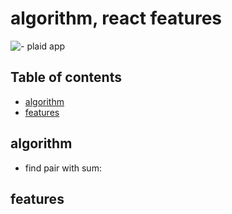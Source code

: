 # algorithm, react features

![- plaid app](https://github.com/andmap/plaid.qb.reconcile/blob/master/images/plaid.png?raw=true)

## Table of contents

- [algorithm](#algorithm)
- [features](#features)

## algorithm

- find pair with sum:


## features

